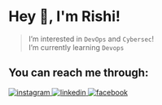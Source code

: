 # Hey 👋, I'm Rishi!
> I’m interested in `DevOps` and `Cybersec`!\
> I’m currently learning `Devops`
## You can reach me through:
<a href="https://www.instagram.com/rishi_kaneria/" >
 <img alt="instagram" src="https://img.shields.io/badge/Rishi__Kaneria-E4405F?logo=instagram&logoColor=white&link=https%3A%2F%2Fwww.instagram.com%2Frishi_kaneria%2F" />
</a>
<a href="https://www.linkedin.com/in/rishi-kaneria-981b33280/">
 <img alt="linkedin" src="https://img.shields.io/badge/Rishi_Kaneria-0A66C2?style=plastic&logo=linkedin&logoColor=white&link=https%3A%2F%2Fwww.linkedin.com%2Fin%2Frishi-kaneria-981b33280" />
</a>
<a href="https://www.facebook.com/profile.php?id=100093983456054" >
 <img alt="facebook" src="https://img.shields.io/badge/Rishi_Kaneria-0866FF?style=plastic&logo=facebook&logoColor=white&link=https%3A%2F%2Fwww.facebook.com%2Fprofile.php%3Fid%3D100093983456054" />
</a>

<!---
Rk1805/Rk1805 is a ✨ special ✨ repository because its `README.md` (this file) appears on your GitHub profile.
You can click the Preview link to take a look at your changes.
--->
